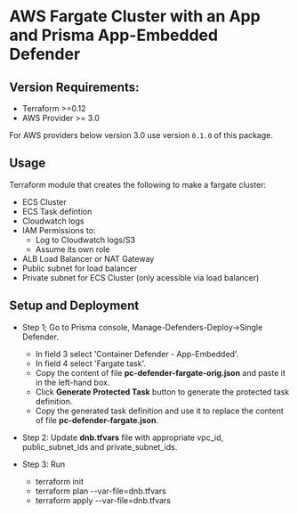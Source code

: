 # AWS Fargate Cluster with an App and Prisma App-Embedded Defender

## Version Requirements:
- Terraform >=0.12
- AWS Provider >= 3.0

For AWS providers below version 3.0 use version `0.1.0` of this package.

## Usage 

Terraform module that creates the following to make a fargate cluster:

- ECS Cluster
- ECS Task defintion
- Cloudwatch logs
- IAM Permissions to: 
   - Log to Cloudwatch logs/S3
   - Assume its own role
- ALB Load Balancer or NAT Gateway
- Public subnet for load balancer
- Private subnet for ECS Cluster (only acessible via load balancer)

##  Setup and Deployment 

- Step 1; Go to Prisma console, Manage-Defenders-Deploy->Single Defender. 
   - In field 3 select 'Container Defender - App-Embedded'.
   - In field 4 select 'Fargate task'.
   - Copy the content of file **pc-defender-fargate-orig.json** and paste it in the left-hand box.
   - Click **Generate Protected Task** button to generate the protected task definition.
   - Copy the generated task definition and use it to replace the content of file **pc-defender-fargate.json**.

- Step 2: Update **dnb.tfvars** file with appropriate vpc_id, public_subnet_ids and private_subnet_ids.  
- Step 3: Run
   - terraform init
   - terraform plan --var-file=dnb.tfvars 
   - terraform apply --var-file=dnb.tfvars 
